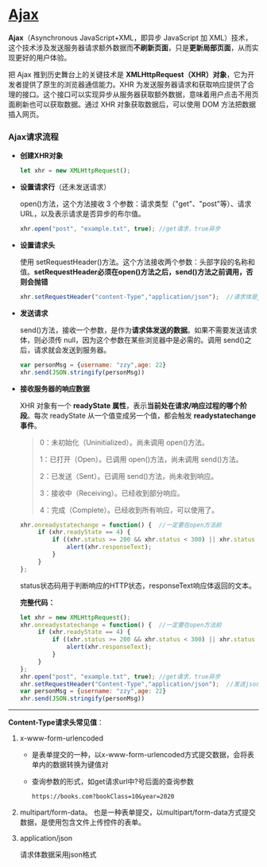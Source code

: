 # [Ajax](https://github.com/Twlig/issuesBlog/issues/22)

**Ajax**（Asynchronous JavaScript+XML，即异步 JavaScript 加 XML）技术，这个技术涉及发送服务器请求额外数据而**不刷新页面**，只是**更新局部页面**，从而实现更好的用户体验。

把 Ajax 推到历史舞台上的关键技术是 **XMLHttpRequest（XHR）对象**，它为开发者提供了原生的浏览器通信能力。XHR 为发送服务器请求和获取响应提供了合理的接口。这个接口可以实现异步从服务器获取额外数据，意味着用户点击不用页面刷新也可以获取数据。通过 XHR 对象获取数据后，可以使用 DOM 方法把数据插入网页。

### Ajax请求流程

- **创建XHR对象**

  ```javascript
  let xhr = new XMLHttpRequest();
  ```

- **设置请求行**（还未发送请求）

  open()方法，这个方法接收 3 个参数：请求类型（"get"、"post"等）、请求 URL，以及表示请求是否异步的布尔值。

  ```javascript
  xhr.open("post", "example.txt", true); //get请求，true异步
  ```

- **设置请求头**

  使用 setRequestHeader()方法。这个方法接收两个参数：头部字段的名称和值。**setRequestHeader必须在open()方法之后，send()方法之前调用，否则会抛错**

  ```javascript
  xhr.setRequestHeader("content-Type","application/json");  //请求体是json格式数据
  ```

- **发送请求**

  send()方法，接收一个参数，是作为**请求体发送的数据**。如果不需要发送请求体，则必须传 null，因为这个参数在某些浏览器中是必需的。调用 send()之后，请求就会发送到服务器。

  ```javascript
  var personMsg = {username: "zzy",age: 22}
  xhr.send(JSON.stringify(personMsg))
  ```

- **接收服务器的响应数据**

  XHR 对象有一个 **readyState 属性**，表示**当前处在请求/响应过程的哪个阶段**。每次 readyState 从一个值变成另一个值，都会触发 **readystatechange 事件**。

  > 0：未初始化（Uninitialized）。尚未调用 open()方法。
  >
  > 1：已打开（Open）。已调用 open()方法，尚未调用 send()方法。
  >
  > 2：已发送（Sent）。已调用 send()方法，尚未收到响应。
  >
  > 3：接收中（Receiving）。已经收到部分响应。
  >
  > 4：完成（Complete）。已经收到所有响应，可以使用了。

  ```javascript
  xhr.onreadystatechange = function() {  //一定要在open方法前
       if (xhr.readyState == 4) { 
           if ((xhr.status >= 200 && xhr.status < 300) || xhr.status == 304) { 
               alert(xhr.responseText); 
           }
       } 
  }; 
  ```

  status状态码用于判断响应的HTTP状态，responseText响应体返回的文本。

  **完整代码：**

  ```javascript
  let xhr = new XMLHttpRequest();
  xhr.onreadystatechange = function() {  //一定要在open方法前
       if (xhr.readyState == 4) { 
           if ((xhr.status >= 200 && xhr.status < 300) || xhr.status == 304) { 
               alert(xhr.responseText); 
           }
       } 
  }; 
  xhr.open("post", "example.txt", true); //get请求，true异步
  xhr.setRequestHeader("Content-Type","application/json");  //发送json格式数据
  var personMsg = {username: "zzy",age: 22}
  xhr.send(JSON.stringify(personMsg))
  ```

  

  

---

**Content-Type请求头常见值**：

1. x-www-form-urlencoded

   - 是表单提交的一种，以x-www-form-urlencoded方式提交数据，会将表单内的数据转换为键值对

   - 查询参数的形式，如get请求url中?号后面的查询参数

     ```
     https://books.com?bookClass=10&year=2020
     ```

2. multipart/form-data。
   也是一种表单提交，以multipart/form-data方式提交数据，是使用包含文件上传控件的表单。

3. application/json

   请求体数据采用json格式
